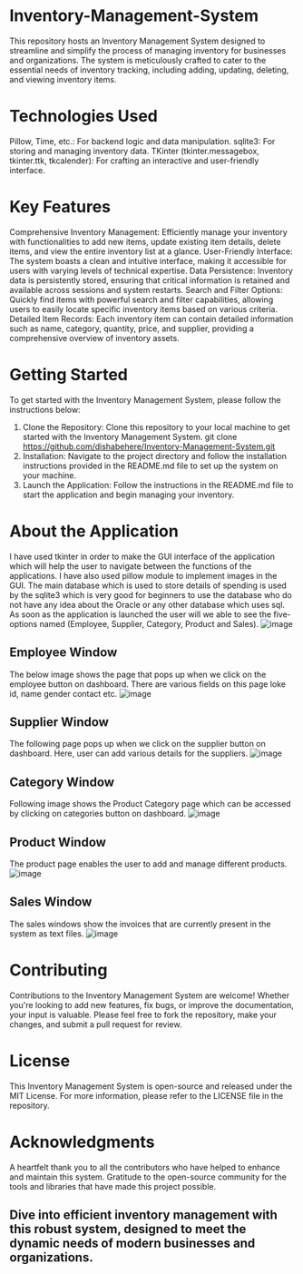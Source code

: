 # Inventory-Management-System
This repository hosts an Inventory Management System designed to streamline and simplify the process of managing inventory for businesses and organizations. The system is meticulously crafted to cater to the essential needs of inventory tracking, including adding, updating, deleting, and viewing inventory items.

# Technologies Used
Pillow, Time, etc.: For backend logic and data manipulation.
sqlite3: For storing and managing inventory data.
TKinter (tkinter.messagebox, tkinter.ttk, tkcalender): For crafting an interactive and user-friendly interface.

# Key Features
Comprehensive Inventory Management: Efficiently manage your inventory with functionalities to add new items, update existing item details, delete items, and view the entire inventory list at a glance.
User-Friendly Interface: The system boasts a clean and intuitive interface, making it accessible for users with varying levels of technical expertise.
Data Persistence: Inventory data is persistently stored, ensuring that critical information is retained and available across sessions and system restarts.
Search and Filter Options: Quickly find items with powerful search and filter capabilities, allowing users to easily locate specific inventory items based on various criteria.
Detailed Item Records: Each inventory item can contain detailed information such as name, category, quantity, price, and supplier, providing a comprehensive overview of inventory assets.

# Getting Started
To get started with the Inventory Management System, please follow the instructions below:
1. Clone the Repository: Clone this repository to your local machine to get started with the Inventory Management System.
   git clone https://github.com/dishabehere/Inventory-Management-System.git
2. Installation: Navigate to the project directory and follow the installation instructions provided in the README.md file to set up the system on your machine.
3. Launch the Application: Follow the instructions in the README.md file to start the application and begin managing your inventory.

# About the Application
I have used tkinter in order to make the GUI interface of the application which will help the user to navigate between the functions of the applications. I have also used pillow module to implement images in the GUI. The main database which is used to store details of spending is used by the sqlite3 which is very good for beginners to use the database who do not have any idea about the Oracle or any other database which uses sql. As soon as the application is launched the user will we able to see the five-options named (Employee, Supplier, Category, Product and Sales).
![image](https://github.com/dishabehere/Inventory-Management-System/assets/123135306/bc3665d2-74f7-46e1-be6c-676aab85b293)

## Employee Window
The below image shows the page that pops up when we click on the employee button on dashboard. There are various fields on this page loke id, name gender contact etc. 
![image](https://github.com/dishabehere/Inventory-Management-System/assets/123135306/32670140-0705-43ab-856e-178b378516d1)

## Supplier Window
The following page pops up when we click on the supplier button on dashboard. Here, user can add various details for the suppliers.
![image](https://github.com/dishabehere/Inventory-Management-System/assets/123135306/35ffa75e-8742-499c-ba08-40fdd4467cad)

## Category Window
Following image shows the Product Category page which can be accessed by clicking on categories button on dashboard.
![image](https://github.com/dishabehere/Inventory-Management-System/assets/123135306/5be2a00f-35bb-45e3-9aad-3429ee4e6148)

## Product Window
The product page enables the user to add and manage different products.
![image](https://github.com/dishabehere/Inventory-Management-System/assets/123135306/39e1c8b0-b37d-452c-bfdb-0825d018b541)

## Sales Window
The sales windows show the invoices that are currently present in the system as text files.
![image](https://github.com/dishabehere/Inventory-Management-System/assets/123135306/6a0b750d-6f27-41c4-a4b7-4bc557d1257e)

# Contributing
Contributions to the Inventory Management System are welcome! Whether you're looking to add new features, fix bugs, or improve the documentation, your input is valuable. Please feel free to fork the repository, make your changes, and submit a pull request for review.

# License
This Inventory Management System is open-source and released under the MIT License. For more information, please refer to the LICENSE file in the repository.

# Acknowledgments
A heartfelt thank you to all the contributors who have helped to enhance and maintain this system.
Gratitude to the open-source community for the tools and libraries that have made this project possible.

## Dive into efficient inventory management with this robust system, designed to meet the dynamic needs of modern businesses and organizations.
